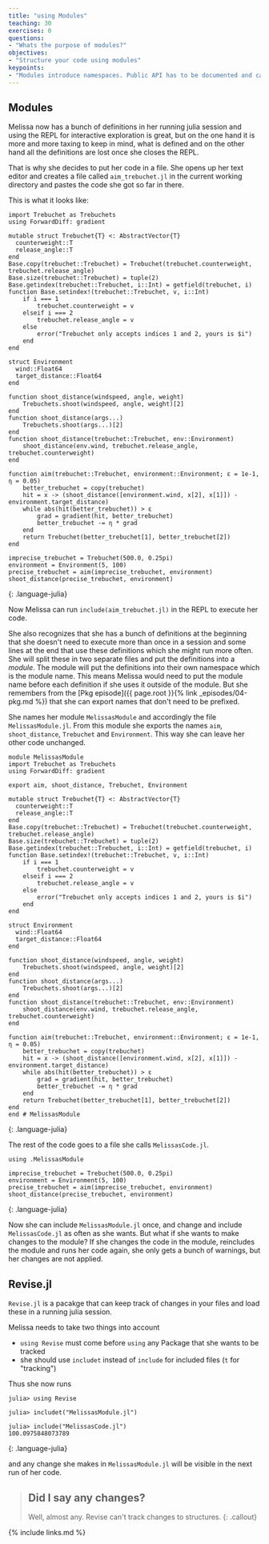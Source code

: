 ```yaml
---
title: "using Modules"
teaching: 30
exercises: 0
questions:
- "Whats the purpose of modules?"
objectives:
- "Structure your code using modules"
keypoints:
- "Modules introduce namespaces. Public API has to be documented and can be exported."
---
```


## Modules

Melissa now has a bunch of definitions in her running julia session and using the REPL for interactive exploration is great, but on the one hand it is more and more taxing to keep in mind, what is defined and on the other hand all the definitions are lost once she closes the REPL.

That is why she decides to put her code in a file.
She opens up her text editor and creates a file called `aim_trebuchet.jl` in the current working directory and pastes the code she got so far in there.

This is what it looks like:
~~~
import Trebuchet as Trebuchets
using ForwardDiff: gradient

mutable struct Trebuchet{T} <: AbstractVector{T}
  counterweight::T
  release_angle::T
end
Base.copy(trebuchet::Trebuchet) = Trebuchet(trebuchet.counterweight, trebuchet.release_angle)
Base.size(trebuchet::Trebuchet) = tuple(2)
Base.getindex(trebuchet::Trebuchet, i::Int) = getfield(trebuchet, i)
function Base.setindex!(trebuchet::Trebuchet, v, i::Int)
    if i === 1
        trebuchet.counterweight = v
    elseif i === 2
        trebuchet.release_angle = v
    else
        error("Trebuchet only accepts indices 1 and 2, yours is $i")
    end
end

struct Environment
  wind::Float64
  target_distance::Float64
end

function shoot_distance(windspeed, angle, weight)
    Trebuchets.shoot(windspeed, angle, weight)[2]
end
function shoot_distance(args...)
    Trebuchets.shoot(args...)[2]
end
function shoot_distance(trebuchet::Trebuchet, env::Environment)
    shoot_distance(env.wind, trebuchet.release_angle, trebuchet.counterweight)
end

function aim(trebuchet::Trebuchet, environment::Environment; ε = 1e-1, η = 0.05)
    better_trebuchet = copy(trebuchet)
    hit = x -> (shoot_distance([environment.wind, x[2], x[1]]) - environment.target_distance)
    while abs(hit(better_trebuchet)) > ε
        grad = gradient(hit, better_trebuchet)
        better_trebuchet -= η * grad
    end
    return Trebuchet(better_trebuchet[1], better_trebuchet[2])
end

imprecise_trebuchet = Trebuchet(500.0, 0.25pi)
environment = Environment(5, 100)
precise_trebuchet = aim(imprecise_trebuchet, environment)
shoot_distance(precise_trebuchet, environment)

~~~
{: .language-julia}

Now Melissa can run `include(aim_trebuchet.jl)` in the REPL to execute her code.

She also recognizes that she has a bunch of definitions at the beginning that she doesn't need to execute more than once in a session and some lines at the end that use these definitions which she might run more often.
She will split these in two separate files and put the definitions into a _module_.
The module will put the definitions into their own namespace which is the module name.
This means Melissa would need to put the module name before each definition if she uses it outside of the module.
But she remembers from the [Pkg episode]({{ page.root }}{% link _episodes/04-pkg.md %}) that she can export names that don't need to be prefixed.

She names her module `MelissasModule` and accordingly the file `MelissasModule.jl`.
From this module she exports the names `aim`, `shoot_distance`, `Trebuchet` and `Environment`.
This way she can leave her other code unchanged.
~~~
module MelissasModule
import Trebuchet as Trebuchets
using ForwardDiff: gradient

export aim, shoot_distance, Trebuchet, Environment

mutable struct Trebuchet{T} <: AbstractVector{T}
  counterweight::T
  release_angle::T
end
Base.copy(trebuchet::Trebuchet) = Trebuchet(trebuchet.counterweight, trebuchet.release_angle)
Base.size(trebuchet::Trebuchet) = tuple(2)
Base.getindex(trebuchet::Trebuchet, i::Int) = getfield(trebuchet, i)
function Base.setindex!(trebuchet::Trebuchet, v, i::Int)
    if i === 1
        trebuchet.counterweight = v
    elseif i === 2
        trebuchet.release_angle = v
    else
        error("Trebuchet only accepts indices 1 and 2, yours is $i")
    end
end

struct Environment
  wind::Float64
  target_distance::Float64
end

function shoot_distance(windspeed, angle, weight)
    Trebuchets.shoot(windspeed, angle, weight)[2]
end
function shoot_distance(args...)
    Trebuchets.shoot(args...)[2]
end
function shoot_distance(trebuchet::Trebuchet, env::Environment)
    shoot_distance(env.wind, trebuchet.release_angle, trebuchet.counterweight)
end

function aim(trebuchet::Trebuchet, environment::Environment; ε = 1e-1, η = 0.05)
    better_trebuchet = copy(trebuchet)
    hit = x -> (shoot_distance([environment.wind, x[2], x[1]]) - environment.target_distance)
    while abs(hit(better_trebuchet)) > ε
        grad = gradient(hit, better_trebuchet)
        better_trebuchet -= η * grad
    end
    return Trebuchet(better_trebuchet[1], better_trebuchet[2])
end
end # MelissasModule

~~~
{: .language-julia}

The rest of the code goes to a file she calls `MelissasCode.jl`.
~~~
using .MelissasModule

imprecise_trebuchet = Trebuchet(500.0, 0.25pi)
environment = Environment(5, 100)
precise_trebuchet = aim(imprecise_trebuchet, environment)
shoot_distance(precise_trebuchet, environment)
~~~
{: .language-julia}

Now she can include `MelissasModule.jl` once, and change and include `MelissasCode.jl` as often as she wants.
But what if she wants to make changes to the module?
If she changes the code in the module, reincludes the module and runs her code again, she only gets a bunch of warnings, but her changes are not applied.

## Revise.jl

`Revise.jl` is a pacakge that can keep track of changes in your files and load these in a running julia session.

Melissa needs to take two things into account
 - `using Revise` must come before `using` any Package that she wants to be tracked
 - she should use `includet` instead of `include` for included files (`t` for "tracking")

Thus she now runs
~~~
julia> using Revise

julia> includet("MelissasModule.jl")

julia> include("MelissasCode.jl")
100.0975848073789
~~~
{: .language-julia}

and any change she makes in `MelissasModule.jl` will be visible in the next run of her code.

> ## Did I say any changes?
> Well, almost any. Revise can't track changes to structures.
{: .callout}

{% include links.md %}
